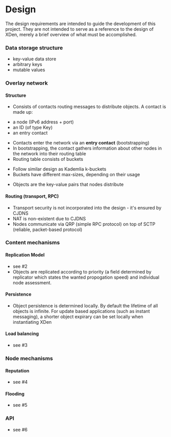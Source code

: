 # Design
The design requirements are intended to guide the development of this project. They are not intended to serve as a reference to the design of XDen, merely a brief overview of what must be accomplished. 

### Data storage structure
* key-value data store
* arbitrary keys 
* mutable values

### Overlay network
#### Structure
* Consists of contacts routing messages to distribute objects. A contact is made up:
 - a node (IPv6 address + port)
 - an ID (of type Key) 
 - an entry contact
* Contacts enter the network via an **entry contact** (bootstrapping)
* In bootstrapping, the contact gathers information about other nodes in the network into their routing table
* Routing table consists of buckets
 - Follow similar design as Kademlia k-buckets
 - Buckets have different max-sizes, depending on their usage
* Objects are the key-value pairs that nodes distribute

#### Routing (transport, RPC)
* Transport security is not incorporated into the design - it's ensured by CJDNS
* NAT is non-existent due to CJDNS
* Nodes communicate via QRP (simple RPC protocol) on top of SCTP (reliable, packet-based protocol)

### Content mechanisms
#### Replication Model
* see #2
* Objects are replicated according to priority (a field determined by replicator which states the wanted propogation speed) and individual node assessment. 

#### Persistence
* Object persistence is determined locally. By default the lifetime of all objects is infinite. For update based applications (such as instant messaging), a shorter object expirary can be set locally when instantiating XDen

#### Load balancing
* see #3

### Node mechanisms
#### Reputation
* see #4

#### Flooding
* see #5

### API
* see #6